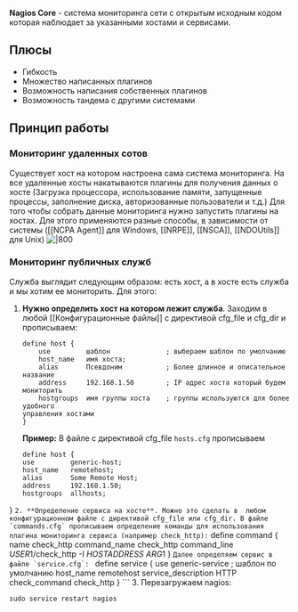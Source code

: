 **Nagios Core** - система мониторинга сети с открытым исходным кодом которая наблюдает за указанными хостами и сервисами.

## Плюсы
- Гибкость
- Множество написанных плагинов
- Возможность написания собственных плагинов
- Возможность тандема с другими системами
## Принцип работы
### Мониторинг удаленных сотов
Существует хост на котором настроена сама система мониторинга. На все удаленные хосты накатываются плагины для получения данных о хосте (Загрузка процессора, использование памяти, запущенные процессы, заполнение диска, авторизованные пользователи и т.д.)
Для того чтобы собрать данные мониторинга нужно запустить плагины на хостах. Для этого применяются разные способы, в зависимости от системы ([[NCPA Agent]] для Windows, [[NRPE]], [[NSCA]], [[NDOUtils]] для Unix)
![|800](https://assets.nagios.com/downloads/nagioscore/docs/nagioscore/4/en/images/xnrpe.png.pagespeed.ic.wFm4WFzkCQ.webp)
### Мониторинг публичных служб
Служба выглядит следующим образом: есть хост, а в хосте есть служба и мы хотим ее мониторить.
Для этого:
1. **Нужно определить хост на котором лежит служба**. Заходим в любой [[Конфигурационные файлы]] с директивой cfg_file и cfg_dir и прописываем: 
	```
	define host {
	    use         шаблон              ; выбераем шаблон по умолчанию
	    host_name   имя хоста;
	    alias       Псевдоним           ; Более длинное и описательное название
	    address     192.168.1.50        ; IP адрес хоста который будем мониторить
	    hostgroups  имя группы хоста    ; группы используются для более удобного                                                  управления хостами
	}
	```
	**Пример:**
	В файле с директивой cfg_file `hosts.cfg` прописываем
	```
	define host {
    use         generic-host; 
    host_name   remotehost; 
    alias       Some Remote Host; 
    address     192.168.1.50;
    hostgroups  allhosts; 
}
	```
2. **Определение сервиса на хосте**. Можно это сделать в  любом конфигурационном файле с директивой cfg_file или cfg_dir. В файле `commands.cfg` прописываем определение команды для использования плагина мониторинга сервиса (например check_http):
	```
	define command {
    name            check_http
    command_name    check_http
    command_line    $USER1$/check_http -I $HOSTADDRESS$ $ARG1$
    }
	```
	Далее определяем сервис в файле `service.cfg`: 
	```
	define service {
    use                 generic-service     ; шаблон по умолчанию
    host_name           remotehost
    service_description HTTP
    check_command       check_http
	}
	```
3. Перезагружаем nagios:
```
sudo service restart nagios
```

